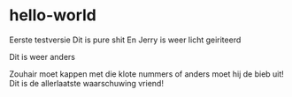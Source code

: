 # hello-world
Eerste testversie
Dit is pure shit
En Jerry is weer licht geiriteerd

Dit is weer anders

Zouhair moet kappen met die klote nummers of anders moet hij de bieb uit!
Dit is de allerlaatste waarschuwing vriend!
